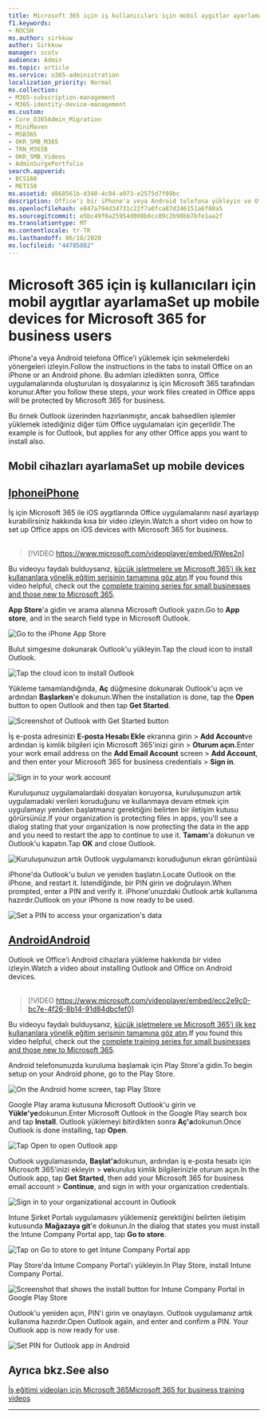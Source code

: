 ```yaml
---
title: Microsoft 365 için iş kullanıcıları için mobil aygıtlar ayarlama
f1.keywords:
- NOCSH
ms.author: sirkkuw
author: Sirkkuw
manager: scotv
audience: Admin
ms.topic: article
ms.service: o365-administration
localization_priority: Normal
ms.collection:
- M365-subscription-management
- M365-identity-device-management
ms.custom:
- Core_O365Admin_Migration
- MiniMaven
- MSB365
- OKR_SMB_M365
- TRN_M365B
- OKR_SMB_Videos
- AdminSurgePortfolio
search.appverid:
- BCS160
- MET150
ms.assetid: d868561b-d340-4c04-a973-e2575d7f09bc
description: Office'i bir iPhone'a veya Android telefona yükleyin ve Office uygulamalarındaki iş dosyalarınız iş için Microsoft 365 tarafından korunacaktır.
ms.openlocfilehash: e847a794d34731c22f7a0fca87d246151a6f80a5
ms.sourcegitcommit: e5bc49f0a25954d008b6cc09c2b98bb7bfe1aa2f
ms.translationtype: MT
ms.contentlocale: tr-TR
ms.lasthandoff: 06/18/2020
ms.locfileid: "44785882"
---
```

# <a name="set-up-mobile-devices-for-microsoft-365-for-business-users"></a><span data-ttu-id="bf9aa-103">Microsoft 365 için iş kullanıcıları için mobil aygıtlar ayarlama</span><span class="sxs-lookup"><span data-stu-id="bf9aa-103">Set up mobile devices for Microsoft 365 for business users</span></span>

<span data-ttu-id="bf9aa-104">iPhone'a veya Android telefona Office'i yüklemek için sekmelerdeki yönergeleri izleyin.</span><span class="sxs-lookup"><span data-stu-id="bf9aa-104">Follow the instructions in the tabs to install Office on an iPhone or an Android phone.</span></span> <span data-ttu-id="bf9aa-105">Bu adımları izledikten sonra, Office uygulamalarında oluşturulan iş dosyalarınız iş için Microsoft 365 tarafından korunur.</span><span class="sxs-lookup"><span data-stu-id="bf9aa-105">After you follow these steps, your work files created in Office apps will be protected by Microsoft 365 for business.</span></span>

<span data-ttu-id="bf9aa-106">Bu örnek Outlook üzerinden hazırlanmıştır, ancak bahsedilen işlemler yüklemek istediğiniz diğer tüm Office uygulamaları için geçerlidir.</span><span class="sxs-lookup"><span data-stu-id="bf9aa-106">The example is for Outlook, but applies for any other Office apps you want to install also.</span></span>
  
## <a name="set-up-mobile-devices"></a><span data-ttu-id="bf9aa-107">Mobil cihazları ayarlama</span><span class="sxs-lookup"><span data-stu-id="bf9aa-107">Set up mobile devices</span></span>

## <a name="iphone"></a>[<span data-ttu-id="bf9aa-108">Iphone</span><span class="sxs-lookup"><span data-stu-id="bf9aa-108">iPhone</span></span>](#tab/iPhone)
  
<span data-ttu-id="bf9aa-109">İş için Microsoft 365 ile iOS aygıtlarında Office uygulamalarını nasıl ayarlayıp kurabilirsiniz hakkında kısa bir video izleyin.</span><span class="sxs-lookup"><span data-stu-id="bf9aa-109">Watch a short video on how to set up Office apps on iOS devices with Microsoft 365 for business.</span></span><br><br>

> [!VIDEO https://www.microsoft.com/videoplayer/embed/RWee2n] 

<span data-ttu-id="bf9aa-110">Bu videoyu faydalı bulduysanız, [küçük işletmelere ve Microsoft 365’i ilk kez kullananlara yönelik eğitim serisinin tamamına göz atın](https://support.microsoft.com/office/6ab4bbcd-79cf-4000-a0bd-d42ce4d12816).</span><span class="sxs-lookup"><span data-stu-id="bf9aa-110">If you found this video helpful, check out the [complete training series for small businesses and those new to Microsoft 365](https://support.microsoft.com/office/6ab4bbcd-79cf-4000-a0bd-d42ce4d12816).</span></span>

<span data-ttu-id="bf9aa-111">**App Store**'a gidin ve arama alanına Microsoft Outlook yazın.</span><span class="sxs-lookup"><span data-stu-id="bf9aa-111">Go to **App store**, and in the search field type in Microsoft Outlook.</span></span>
  
![Go to the iPhone App Store](../media/886913de-76e5-4883-8ed0-4eb3ec06188f.png)
  
<span data-ttu-id="bf9aa-113">Bulut simgesine dokunarak Outlook'u yükleyin.</span><span class="sxs-lookup"><span data-stu-id="bf9aa-113">Tap the cloud icon to install Outlook.</span></span>
  
![Tap the cloud icon to install Outlook](../media/665e1620-948a-4ab8-b914-dca49530142c.png)
  
<span data-ttu-id="bf9aa-115">Yükleme tamamlandığında, **Aç** düğmesine dokunarak Outlook'u açın ve ardından **Başlarken**'e dokunun.</span><span class="sxs-lookup"><span data-stu-id="bf9aa-115">When the installation is done, tap the **Open** button to open Outlook and then tap **Get Started**.</span></span>
  
![Screenshot of Outlook with Get Started button](../media/005bedec-ae50-4d75-b3bb-e7cef9e2561c.png)
  
<span data-ttu-id="bf9aa-117">İş e-posta adresinizi **E-posta Hesabı Ekle** ekranına girin \> **Add Account**ve ardından iş kimlik bilgileri için Microsoft 365'inizi girin \> **Oturum açın.**</span><span class="sxs-lookup"><span data-stu-id="bf9aa-117">Enter your work email address on the **Add Email Account** screen \> **Add Account**, and then enter your Microsoft 365 for business credentials \> **Sign in**.</span></span>
  
![Sign in to your work account](../media/3cef1fb5-7bec-4d3d-8542-872b731ce19f.png)
  
<span data-ttu-id="bf9aa-119">Kuruluşunuz uygulamalardaki dosyaları koruyorsa, kuruluşunuzun artık uygulamadaki verileri koruduğunu ve kullanmaya devam etmek için uygulamayı yeniden başlatmanız gerektiğini belirten bir iletişim kutusu görürsünüz.</span><span class="sxs-lookup"><span data-stu-id="bf9aa-119">If your organization is protecting files in apps, you'll see a dialog stating that your organization is now protecting the data in the app and you need to restart the app to continue to use it.</span></span> <span data-ttu-id="bf9aa-120">**Tamam**'a dokunun ve Outlook'u kapatın.</span><span class="sxs-lookup"><span data-stu-id="bf9aa-120">Tap **OK** and close Outlook.</span></span> 
  
![Kuruluşunuzun artık Outlook uygulamanızı koruduğunun ekran görüntüsü](../media/fb4c1c84-b1e9-42e1-8070-c13dcf79fb09.png)
  
<span data-ttu-id="bf9aa-122">iPhone'da Outlook'u bulun ve yeniden başlatın.</span><span class="sxs-lookup"><span data-stu-id="bf9aa-122">Locate Outlook on the iPhone, and restart it.</span></span> <span data-ttu-id="bf9aa-123">İstendiğinde, bir PIN girin ve doğrulayın.</span><span class="sxs-lookup"><span data-stu-id="bf9aa-123">When prompted, enter a PIN and verify it.</span></span> <span data-ttu-id="bf9aa-124">iPhone'unuzdaki Outlook artık kullanıma hazırdır.</span><span class="sxs-lookup"><span data-stu-id="bf9aa-124">Outlook on your iPhone is now ready to be used.</span></span>
  
![Set a PIN to access your organization's data](../media/64f2630b-3164-47a4-9dd6-ca0c29ed5fb3.png)
  
## <a name="android"></a>[<span data-ttu-id="bf9aa-126">Android</span><span class="sxs-lookup"><span data-stu-id="bf9aa-126">Android</span></span>](#tab/Android)
  
<span data-ttu-id="bf9aa-127">Outlook ve Office'i Android cihazlara yükleme hakkında bir video izleyin.</span><span class="sxs-lookup"><span data-stu-id="bf9aa-127">Watch a video about installing Outlook and Office on Android devices.</span></span><br><br>

> [!VIDEO https://www.microsoft.com/videoplayer/embed/ecc2e9c0-bc7e-4f26-8b14-91d84dbcfef0] 

<span data-ttu-id="bf9aa-128">Bu videoyu faydalı bulduysanız, [küçük işletmelere ve Microsoft 365’i ilk kez kullananlara yönelik eğitim serisinin tamamına göz atın](https://support.microsoft.com/office/6ab4bbcd-79cf-4000-a0bd-d42ce4d12816).</span><span class="sxs-lookup"><span data-stu-id="bf9aa-128">If you found this video helpful, check out the [complete training series for small businesses and those new to Microsoft 365](https://support.microsoft.com/office/6ab4bbcd-79cf-4000-a0bd-d42ce4d12816).</span></span>

<span data-ttu-id="bf9aa-129">Android telefonunuzda kuruluma başlamak için Play Store'a gidin.</span><span class="sxs-lookup"><span data-stu-id="bf9aa-129">To begin setup on your Android phone, go to the Play Store.</span></span>
  
![On the Android home screen, tap Play Store](../media/93df88e7-c778-40e1-b35e-868ca6e97f6c.png)
  
<span data-ttu-id="bf9aa-131">Google Play arama kutusuna Microsoft Outlook'u girin ve **Yükle'ye**dokunun.</span><span class="sxs-lookup"><span data-stu-id="bf9aa-131">Enter Microsoft Outlook in the Google Play search box and tap **Install**.</span></span> <span data-ttu-id="bf9aa-132">Outlook yüklemeyi bitirdikten sonra **Aç'a**dokunun.</span><span class="sxs-lookup"><span data-stu-id="bf9aa-132">Once Outlook is done installing, tap **Open**.</span></span>
  
![Tap Open to open Outlook app](../media/8b4c5937-8875-4b5a-a5b6-b8c6c9cd6240.png)
  
<span data-ttu-id="bf9aa-134">Outlook uygulamasında, **Başlat'a**dokunun, ardından iş e-posta hesabı için Microsoft 365'inizi ekleyin \> **ve**kuruluş kimlik bilgilerinizle oturum açın.</span><span class="sxs-lookup"><span data-stu-id="bf9aa-134">In the Outlook app, tap **Get Started**, then add your Microsoft 365 for business email account \> **Continue**, and sign in with your organization credentials.</span></span>
  
![Sign in to your organizational account in Outlook](../media/18f67c66-4bab-4b99-94bd-080839312e29.png)
  
<span data-ttu-id="bf9aa-136">Intune Şirket Portalı uygulamasını yüklemeniz gerektiğini belirten iletişim kutusunda **Mağazaya git**'e dokunun.</span><span class="sxs-lookup"><span data-stu-id="bf9aa-136">In the dialog that states you must install the Intune Company Portal app, tap **Go to store**.</span></span>
  
![Tap on Go to store to get Intune Company Portal app](../media/a702d712-5622-45dd-a511-b1adaee63071.png)
  
<span data-ttu-id="bf9aa-138">Play Store'da Intune Company Portal'ı yükleyin.</span><span class="sxs-lookup"><span data-stu-id="bf9aa-138">In Play Store, install Intune Company Portal.</span></span>
  
![Screenshot that shows the install button for Intune Company Portal in Google Play Store](../media/5e0408f2-3f37-44dd-80ed-13ca2ac6df0c.png)
  
<span data-ttu-id="bf9aa-p105">Outlook'u yeniden açın, PIN'i girin ve onaylayın. Outlook uygulamanız artık kullanıma hazırdır.</span><span class="sxs-lookup"><span data-stu-id="bf9aa-p105">Open Outlook again, and enter and confirm a PIN. Your Outlook app is now ready for use.</span></span>
  
![Set  PIN for Outlook app in Android](../media/edb91afb-f1ed-451a-bc6b-8ccba664e055.png)

## <a name="see-also"></a><span data-ttu-id="bf9aa-143">Ayrıca bkz.</span><span class="sxs-lookup"><span data-stu-id="bf9aa-143">See also</span></span>

[<span data-ttu-id="bf9aa-144">İş eğitimi videoları için Microsoft 365</span><span class="sxs-lookup"><span data-stu-id="bf9aa-144">Microsoft 365 for business training videos</span></span>](https://support.microsoft.com/office/6ab4bbcd-79cf-4000-a0bd-d42ce4d12816)

---
